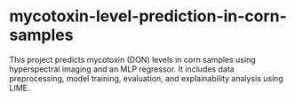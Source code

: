 # mycotoxin-level-prediction-in-corn-samples
This project predicts mycotoxin (DON) levels in corn samples using hyperspectral imaging and an MLP regressor. It includes data preprocessing, model training, evaluation, and explainability analysis using LIME.
